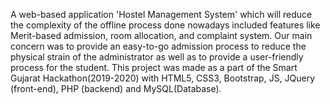 A web-based application 'Hostel Management System' which will reduce the complexity of the offline process done nowadays included features like Merit-based admission, room allocation, and complaint system. Our main concern was to provide an easy-to-go admission process to reduce the physical strain of the administrator as well as to provide a user-friendly process for the student. This project was made as a part of the Smart Gujarat Hackathon(2019-2020) with HTML5, CSS3, Bootstrap, JS, JQuery (front-end), PHP (backend) and MySQL(Database).

